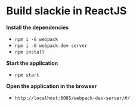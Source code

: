 # Build slackie in ReactJS #

**Install the dependencies**

- `npm i -G webpack`
- `npm i -G webpack-dev-server`
- `npm install`

**Start the application**

- `npm start`

**Open the application in the browser**

- `http://localhost:8085/webpack-dev-server/#/`
